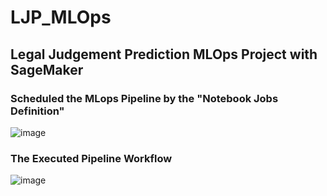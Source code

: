 # LJP_MLOps
## Legal Judgement Prediction MLOps Project with SageMaker 

### Scheduled the MLops Pipeline by the "Notebook Jobs Definition" 
![image](https://github.com/dellaanima/LJP_MLOps/assets/82052850/badfbc05-655b-4a5c-af76-4b500f13391f)



### The Executed Pipeline Workflow 
![image](https://github.com/dellaanima/LJP_MLOps/assets/82052850/8e2c108d-2936-4302-aa78-f035f73d8b9a)

